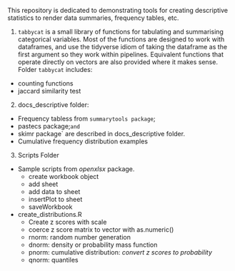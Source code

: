This repository is dedicated to demonstrating tools for creating descriptive statistics to render data summaries, frequency tables, etc.  


1. `tabbycat` is a small library of functions for tabulating and summarising categorical variables. Most of the functions are designed to work with dataframes, and use the tidyverse idiom of taking the dataframe as the first argument so they work within pipelines. Equivalent functions that operate directly on vectors are also provided where it makes sense. Folder `tabbycat` includes:  

* counting functions  
* jaccard similarity test  

2. docs_descriptive folder:   
* Frequency tabless from `summarytools package`;  
* pastecs package;` and `  
* skimr package` are described in docs_descriptive folder.  
* Cumulative frequency distribution examples   

3. Scripts Folder  
* Sample scripts from *openxlsx* package.
  - create workbook object  
  - add sheet  
  - add data to sheet  
  - insertPlot to sheet  
  - saveWorkbook 
* create_distributions.R 
  - Create z scores with scale
  - coerce z score matrix to vector with as.numeric()
  - rnorm: random number generation
  - dnorm: density or probability mass function
  - pnorm: cumulative distribution: *convert z scores to probability*
  - qnorm: quantiles
  


